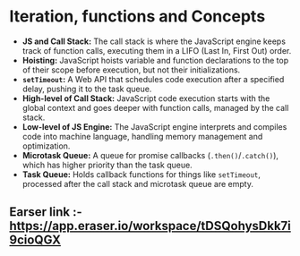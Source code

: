 # Iteration, functions and Concepts
*   **JS and Call Stack:** The call stack is where the JavaScript engine keeps track of function calls, executing them in a LIFO (Last In, First Out) order.
*   **Hoisting:** JavaScript hoists variable and function declarations to the top of their scope before execution, but not their initializations.
*   **`setTimeout`:** A Web API that schedules code execution after a specified delay, pushing it to the task queue.
*   **High-level of Call Stack:** JavaScript code execution starts with the global context and goes deeper with function calls, managed by the call stack.
*   **Low-level of JS Engine:** The JavaScript engine interprets and compiles code into machine language, handling memory management and optimization.
*   **Microtask Queue:** A queue for promise callbacks (`.then()`/`.catch()`), which has higher priority than the task queue.
*   **Task Queue:** Holds callback functions for things like `setTimeout`, processed after the call stack and microtask queue are empty.

  ## Earser link :-  https://app.eraser.io/workspace/tDSQohysDkk7i9cioQGX
 

